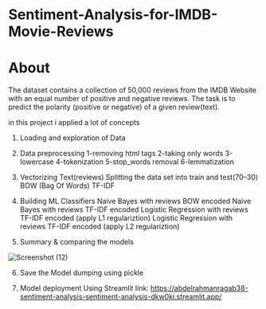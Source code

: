 # Sentiment-Analysis-for-IMDB-Movie-Reviews

# About
The dataset contains a collection of 50,000 reviews from the IMDB Website with an equal number of positive and negative reviews. The task is to predict the polarity (positive or negative) of a given review(text).

in this project i applied a lot of concepts 
1. Loading and exploration of Data
2. Data preprocessing
     1-removing html tags
     2-taking only words 
     3-lowercase
     4-tokenization
     5-stop_words removal
     6-lemmatization
3. Vectorizing Text(reviews)
   Splitting the data set into train and test(70–30)
   BOW (Bag Of Words)
   TF-IDF

4. Building ML Classifiers
  Naive Bayes with reviews BOW encoded
  Naive Bayes with reviews TF-IDF encoded
  Logistic Regression with reviews TF-IDF encoded (apply L1 regulariztion)
  Logistic Regression with reviews TF-IDF encoded (apply L2 regulariztion)

5. Summary & comparing the models

![Screenshot (12)](https://user-images.githubusercontent.com/49238901/219855218-68978218-354d-4d93-88fd-092c802a0f87.png)



6. Save the Model dumping using pickle

7. Model deployment Using Streamlit
  link: https://abdelrahmanragab38-sentiment-analysis-sentiment-analysis-dkw0ki.streamlit.app/

